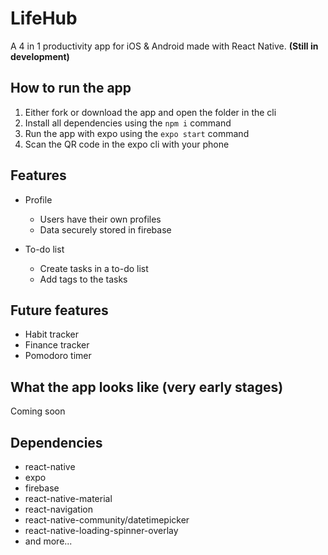 # LifeHub
A 4 in 1 productivity app for iOS & Android made with React Native. **(Still in development)**

## How to run the app
1. Either fork or download the app and open the folder in the cli
2. Install all dependencies using the `npm i` command
3. Run the app with expo using the `expo start` command 
4. Scan the QR code in the expo cli with your phone

## Features
- Profile
  - Users have their own profiles 
  - Data securely stored in firebase
  
- To-do list
  - Create tasks in a to-do list
  - Add tags to the tasks

## Future features
- Habit tracker
- Finance tracker
- Pomodoro timer

## What the app looks like (very early stages)

Coming soon

## Dependencies
- react-native
- expo
- firebase
- react-native-material
- react-navigation
- react-native-community/datetimepicker
- react-native-loading-spinner-overlay
- and more...
